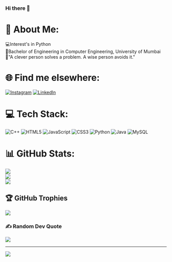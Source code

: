 ### Hi there 👋
# 💫 About Me:
💻Interest's in Python<br>🏫Bachelor of Engineering in Computer Engineering, University of Mumbai<br>💭"A clever person solves a problem. A wise person avoids it."<br>

# 🌐 Find me elsewhere:
[![Instagram](https://img.shields.io/badge/Instagram-%23E4405F.svg?logo=Instagram&logoColor=white)](https://instagram.com/zaaidddd_) [![LinkedIn](https://img.shields.io/badge/LinkedIn-%230077B5.svg?logo=linkedin&logoColor=white)](https://linkedin.com/in/ZaidShaikh) 

# 💻 Tech Stack:
![C++](https://img.shields.io/badge/c++-%2300599C.svg?style=for-the-badge&logo=c%2B%2B&logoColor=white) ![HTML5](https://img.shields.io/badge/html5-%23E34F26.svg?style=for-the-badge&logo=html5&logoColor=white) ![JavaScript](https://img.shields.io/badge/javascript-%23323330.svg?style=for-the-badge&logo=javascript&logoColor=%23F7DF1E) ![CSS3](https://img.shields.io/badge/css3-%231572B6.svg?style=for-the-badge&logo=css3&logoColor=white) ![Python](https://img.shields.io/badge/python-3670A0?style=for-the-badge&logo=python&logoColor=ffdd54) ![Java](https://img.shields.io/badge/java-%23ED8B00.svg?style=for-the-badge&logo=java&logoColor=white) ![MySQL](https://img.shields.io/badge/mysql-%2300f.svg?style=for-the-badge&logo=mysql&logoColor=white)
# 📊 GitHub Stats:
![](https://github-readme-stats.vercel.app/api?username=DiazSk&theme=radical&hide_border=false&include_all_commits=true&count_private=true)<br/>
![](https://github-readme-streak-stats.herokuapp.com/?user=DiazSk&theme=radical&hide_border=false)<br/>
![](https://github-readme-stats.vercel.app/api/top-langs/?username=DiazSk&theme=radical&hide_border=false&include_all_commits=true&count_private=true&layout=compact)

## 🏆 GitHub Trophies
![](https://github-profile-trophy.vercel.app/?username=DiazSk&theme=radical&no-frame=false&no-bg=false&margin-w=4)

### ✍️ Random Dev Quote
![](https://quotes-github-readme.vercel.app/api?type=horizontal&theme=radical)

---
[![](https://visitcount.itsvg.in/api?id=DiazSk&icon=0&color=0)](https://visitcount.itsvg.in)

